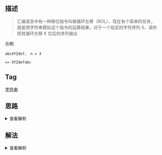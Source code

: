 ## 描述

> 汇编语言中有一种移位指令叫做循环左移（ROL），现在有个简单的任务，就是用字符串模拟这个指令的运算结果。对于一个给定的字符序列 S，请你把其循环左移 K 位后的序列输出

示例

```
abcXYZdef， n = 3

=> XYZdefabc
```

## Tag

[字符串](/_posts/sort#字符串)

## 思路

<details>
<summary>查看解析</summary>

没啥难点，首先让移动的次数对总长度取余，然后挪动字符串即可，无非是原地排序和非原地排序的区别

</details>

## 解法

<details>
<summary>查看解析</summary>

```js
function LeftRotateString(str, n) {
	if (!str || str.length === 0) {
		return ""
	}
	n = n % str.length
	str = [].slice.call(str)
	for (let i = 0; i < n; i++) {
		str.push(str.shift())
	}
	return str.join("")
}
```

</details>
